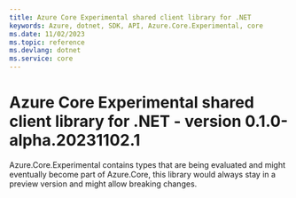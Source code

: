 ```yaml
---
title: Azure Core Experimental shared client library for .NET
keywords: Azure, dotnet, SDK, API, Azure.Core.Experimental, core
ms.date: 11/02/2023
ms.topic: reference
ms.devlang: dotnet
ms.service: core
---
```

# Azure Core Experimental shared client library for .NET - version 0.1.0-alpha.20231102.1 


Azure.Core.Experimental contains types that are being evaluated and might eventually become part of Azure.Core, this library would always stay in a preview version and might allow breaking changes.

